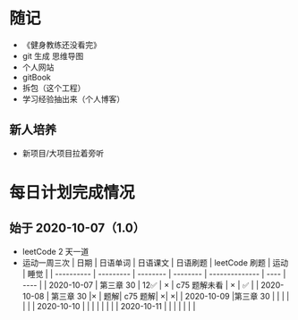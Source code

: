 # 随记

- 《健身教练还没看完》
- git 生成 思维导图
- 个人网站
- gitBook
- 拆包（这个工程）
- 学习经验抽出来（个人博客）

## 新人培养

- 新项目/大项目拉着旁听

# 每日计划完成情况

## 始于 2020-10-07（1.0）

- leetCode 2 天一道
- 运动一周三次
  | 日期 | 日语单词 | 日语课文 | 日语刷题 | leetCode 刷题 | 运动 | 睡觉 |
  | ---------- | --------- | -------- | -------- | -------------- | ---- | ---- |
  | 2020-10-07 | 第三章 30 | 12✅ | × | c75 题解未看 | × | ✅ |
  | 2020-10-08 | 第三章 30 |× | 题解| c75 题解| ×| ×|
  | 2020-10-09 |第三章 30 | | | | | |
  | 2020-10-10 | | | | | | |
  | 2020-10-11 | | | | | | |
